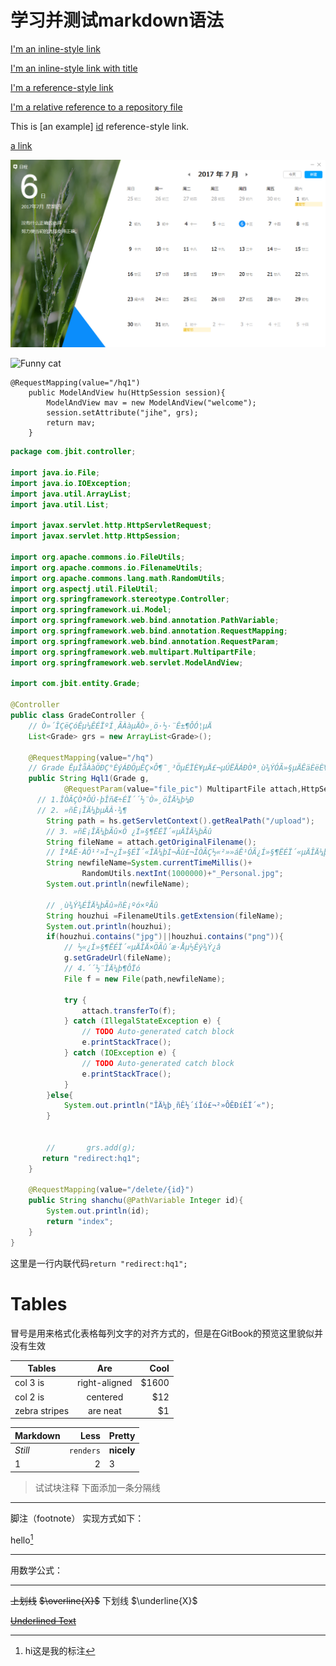学习并测试markdown语法
=====================

[I'm an inline-style link](https://www.google.com)

[I'm an inline-style link with title](https://www.google.com "Google\'s Homepage")

[I'm a reference-style link][Arbitrary case-insensitive reference text]

[I'm a relative reference to a repository file](../blob/master/LICENSE)

This is [an example] [id] reference-style link.

[id]: http://example.com/ "Optional Title Here"
[Arbitrary case-insensitive reference text]: http://www.baidu.com

[a link](http://www.baidu.com "google")

![imgdff](/imgs/2017-07-06_155706.png "Optional title")

![Funny cat](http://cats.ru/wp-content/uploads/2017/07/46-n.jpg "Share this")

	@RequestMapping(value="/hq1")
		public ModelAndView hu(HttpSession session){
			ModelAndView mav = new ModelAndView("welcome");
			session.setAttribute("jihe", grs);
			return mav;
		}





```java
package com.jbit.controller;

import java.io.File;
import java.io.IOException;
import java.util.ArrayList;
import java.util.List;

import javax.servlet.http.HttpServletRequest;
import javax.servlet.http.HttpSession;

import org.apache.commons.io.FileUtils;
import org.apache.commons.io.FilenameUtils;
import org.apache.commons.lang.math.RandomUtils;
import org.aspectj.util.FileUtil;
import org.springframework.stereotype.Controller;
import org.springframework.ui.Model;
import org.springframework.web.bind.annotation.PathVariable;
import org.springframework.web.bind.annotation.RequestMapping;
import org.springframework.web.bind.annotation.RequestParam;
import org.springframework.web.multipart.MultipartFile;
import org.springframework.web.servlet.ModelAndView;

import com.jbit.entity.Grade;

@Controller
public class GradeController {
	// Ò»´ÎÇëÇóÊµ¼ÊÉÏºÍ¸ÃÀàµÄÒ»¸ö·½·¨Ê±¶ÔÓ¦µÄ
	List<Grade> grs = new ArrayList<Grade>();

	@RequestMapping(value="/hq")
	// Grade ÊµÌåÀàÖÐÇ°ÈýÁÐÖµÊÇ×Ô¶¯¸³ÖµÉÏÈ¥µÄ£¬µÚËÄÁÐÒª¸ù¾ÝÓÃ»§µÄÊäÈëÈ¥ÄÃÖµ
	public String Hql1(Grade g,
			@RequestParam(value="file_pic") MultipartFile attach,HttpSession hs){
      // 1.ÎÒÃÇÒªÔÚ·þÎñÆ÷ÉÏ´´½¨Ò»¸öÎÄ¼þ¼Ð
	  // 2. »ñÈ¡ÎÄ¼þµÄÂ·¾¶
		String path = hs.getServletContext().getRealPath("/upload");
		// 3. »ñÈ¡ÎÄ¼þÃû×Ö ¿Í»§¶ËÉÏ´«µÄÎÄ¼þÃû
		String fileName = attach.getOriginalFilename();
		// ÎªÁË·ÀÖ¹²»Í¬¿Í»§ÉÏ´«ÎÄ¼þÍ¬Ãû£¬ÎÒÃÇ½«²»»áÊ¹ÓÃ¿Í»§¶ËÉÏ´«µÄÎÄ¼þÃû£¬¶ø×Ô¶¨ÒåÎÄ¼þÃû
		String newfileName=System.currentTimeMillis()+
				RandomUtils.nextInt(1000000)+"_Personal.jpg";
		System.out.println(newfileName);
		
		// ¸ù¾Ý¾ÉÎÄ¼þÃû»ñÈ¡ºó×ºÃû
		String houzhui =FilenameUtils.getExtension(fileName);
		System.out.println(houzhui);
		if(houzhui.contains("jpg")||houzhui.contains("png")){
			// ½«¿Í»§¶ËÉÏ´«µÄÎÄ×ÖÃû´æ·Åµ½Êý¾Ý¿â
			g.setGradeUrl(fileName);
			// 4.´´½¨ÎÄ¼þ¶ÔÏó
			File f = new File(path,newfileName);
			
			try {
				attach.transferTo(f);
			} catch (IllegalStateException e) {
				// TODO Auto-generated catch block
				e.printStackTrace();
			} catch (IOException e) {
				// TODO Auto-generated catch block
				e.printStackTrace();
			}
		}else{
			System.out.println("ÎÄ¼þ¸ñÊ½´íÎó£¬²»ÔÊÐíÉÏ´«");
		}
		
		
		//       grs.add(g);
       return "redirect:hq1";
	}
	
	@RequestMapping(value="/delete/{id}")
	public String shanchu(@PathVariable Integer id){
		System.out.println(id);
		return "index";
	}
}
```

这里是一行内联代码`return "redirect:hq1";`



# Tables

冒号是用来格式化表格每列文字的对齐方式的，但是在GitBook的预览这里貌似并没有生效


| Tables        | Are           | Cool  |
| ------------- |:-------------:| -----:|
| col 3 is      | right-aligned | $1600 |
| col 2 is      | centered      | $12   |
| zebra stripes | are neat      | $1    |


Markdown | Less | Pretty
-------------- | ---------------: | ------------------
*Still* | `renders` | **nicely**
1 | 2 | 3

> 试试块注释
下面添加一条分隔线

---


脚注（footnote）
实现方式如下：

hello[^hello]

[^hello]: hi这是我的标注
 ***
用数学公式：
___
~~上划线~~
~~$\overline{X}$~~
下划线
$\underline{X}$

~~<u>Underlined Text</u>~~